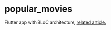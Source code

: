 # popular_movies

Flutter app with BLoC architecture, 
[related article.](https://medium.com/codechai/architecting-your-flutter-project-bd04e144a8f1)